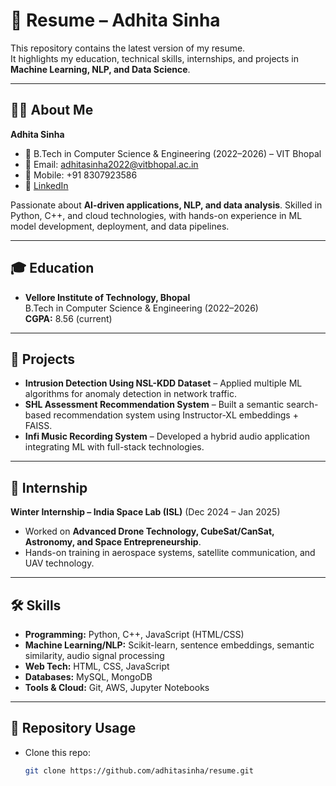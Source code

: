 # 📄 Resume – Adhita Sinha

This repository contains the latest version of my resume.  
It highlights my education, technical skills, internships, and projects in **Machine Learning, NLP, and Data Science**.

---

## 👩‍💻 About Me
**Adhita Sinha**  
- 📍 B.Tech in Computer Science & Engineering (2022–2026) – VIT Bhopal  
- 📧 Email: adhitasinha2022@vitbhopal.ac.in  
- 📱 Mobile: +91 8307923586  
- 🔗 [LinkedIn](https://www.linkedin.com/in/adhitasinha)  

Passionate about **AI-driven applications, NLP, and data analysis**. Skilled in Python, C++, and cloud technologies, with hands-on experience in ML model development, deployment, and data pipelines.  

---

## 🎓 Education
- **Vellore Institute of Technology, Bhopal**  
  B.Tech in Computer Science & Engineering (2022–2026)  
  **CGPA:** 8.56 (current)  

---

## 🚀 Projects
- **Intrusion Detection Using NSL-KDD Dataset** – Applied multiple ML algorithms for anomaly detection in network traffic.  
- **SHL Assessment Recommendation System** – Built a semantic search-based recommendation system using Instructor-XL embeddings + FAISS.  
- **Infi Music Recording System** – Developed a hybrid audio application integrating ML with full-stack technologies.  

---

## 💼 Internship
**Winter Internship – India Space Lab (ISL)** (Dec 2024 – Jan 2025)  
- Worked on **Advanced Drone Technology, CubeSat/CanSat, Astronomy, and Space Entrepreneurship**.  
- Hands-on training in aerospace systems, satellite communication, and UAV technology.  

---

## 🛠 Skills
- **Programming:** Python, C++, JavaScript (HTML/CSS)  
- **Machine Learning/NLP:** Scikit-learn, sentence embeddings, semantic similarity, audio signal processing  
- **Web Tech:** HTML, CSS, JavaScript  
- **Databases:** MySQL, MongoDB  
- **Tools & Cloud:** Git, AWS, Jupyter Notebooks  

---

## 📂 Repository Usage
- Clone this repo:
  ```bash
  git clone https://github.com/adhitasinha/resume.git

